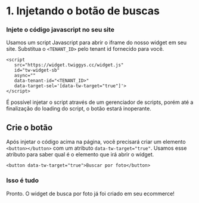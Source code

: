 # 1. Injetando o botão de buscas

### Injete o código javascript no seu site
Usamos um script Javascript para abrir o iframe do nosso widget em seu site.
Substitua o `<TENANT_ID>` pelo tenant id fornecido para você.

```
<script 
   src="https://widget.twiggys.cc/widget.js" 
   id="tw-widget-sb" 
   async="" 
   data-tenant-id="<TENANT_ID>" 
   data-target-sel='[data-tw-target="true"]'>
</script>
```

É possível injetar o script através de um gerenciador de scripts, porém até a finalização do loading do script, o botão estará inoperante.

## Crie o botão
Após injetar o código acima na página, você precisará criar um elemento `<button></button>` com um atributo `data-tw-target="true"`. Usamos esse atributo para saber qual é o elemento que irá abrir o widget.

```
<button data-tw-target="true">Buscar por foto</button>
```

### Isso é tudo
Pronto. O widget de busca por foto já foi criado em seu ecommerce!
